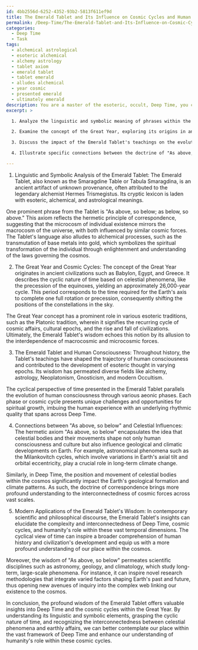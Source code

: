 ```yaml
---
id: 4bb2556d-6252-4352-93b2-5813f611ef9d
title: The Emerald Tablet and Its Influence on Cosmic Cycles and Human Consciousness
permalink: /Deep-Time/The-Emerald-Tablet-and-Its-Influence-on-Cosmic-Cycles-and-Human-Consciousness/
categories:
  - Deep Time
  - Task
tags:
  - alchemical astrological
  - esoteric alchemical
  - alchemy astrology
  - tablet axiom
  - emerald tablet
  - tablet emerald
  - alludes alchemical
  - year cosmic
  - presented emerald
  - ultimately emerald
description: You are a master of the esoteric, occult, Deep Time, you complete tasks to the absolute best of your ability, no matter if you think you were not trained to do the task specifically, you will attempt to do it anyways, since you have performed the tasks you are given with great mastery, accuracy, and deep understanding of what is requested. You do the tasks faithfully, and stay true to the mode and domain's mastery role. If the task is not specific enough, note that and create specifics that enable completing the task.
excerpt: >

  1. Analyze the linguistic and symbolic meaning of phrases within the Emerald Tablet, drawing from esoteric, alchemical, and astrological interpretations to contextualize its association with Deep Time.

  2. Examine the concept of the Great Year, exploring its origins in ancient civilizations and the cyclical nature of time as it relates to celestial phenomena, such as axial precession.

  3. Discuss the impact of the Emerald Tablet's teachings on the evolution of human consciousness, particularly in the context of aeonic phases and the development of esoteric thought throughout successive epochs of Deep Time.

  4. Illustrate specific connections between the doctrine of "As above, so below" and the influences of celestial bodies shaping long-term geological and climatic developments on Earth, indicative of Deep Time scales.

---
```

1. Linguistic and Symbolic Analysis of the Emerald Tablet:
The Emerald Tablet, also known as the Smaragdine Table or Tabula Smaragdina, is an ancient artifact of unknown provenance, often attributed to the legendary alchemist Hermes Trismegistus. Its cryptic lexicon is laden with esoteric, alchemical, and astrological meanings.

One prominent phrase from the Tablet is "As above, so below; as below, so above." This axiom reflects the hermetic principle of correspondence, suggesting that the microcosm of individual existence mirrors the macrocosm of the universe, with both influenced by similar cosmic forces. The Tablet's language also alludes to alchemical processes, such as the transmutation of base metals into gold, which symbolizes the spiritual transformation of the individual through enlightenment and understanding of the laws governing the cosmos.

2. The Great Year and Cosmic Cycles:
The concept of the Great Year originates in ancient civilizations such as Babylon, Egypt, and Greece. It describes the cyclic nature of time based on celestial phenomena, like the precession of the equinoxes, yielding an approximately 26,000-year cycle. This period corresponds to the time required for the Earth's axis to complete one full rotation or precession, consequently shifting the positions of the constellations in the sky.

The Great Year concept has a prominent role in various esoteric traditions, such as the Platonic tradition, wherein it signifies the recurring cycle of cosmic affairs, cultural epochs, and the rise and fall of civilizations. Ultimately, the Emerald Tablet's wisdom echoes this notion by its allusion to the interdependence of macrocosmic and microcosmic forces.

3. The Emerald Tablet and Human Consciousness:
Throughout history, the Tablet's teachings have shaped the trajectory of human consciousness and contributed to the development of esoteric thought in varying epochs. Its wisdom has permeated diverse fields like alchemy, astrology, Neoplatonism, Gnosticism, and modern Occultism.

The cyclical perspective of time presented in the Emerald Tablet parallels the evolution of human consciousness through various aeonic phases. Each phase or cosmic cycle presents unique challenges and opportunities for spiritual growth, imbuing the human experience with an underlying rhythmic quality that spans across Deep Time.

4. Connections between "As above, so below" and Celestial Influences:
The hermetic axiom "As above, so below" encapsulates the idea that celestial bodies and their movements shape not only human consciousness and culture but also influence geological and climatic developments on Earth. For example, astronomical phenomena such as the Milankovitch cycles, which involve variations in Earth's axial tilt and orbital eccentricity, play a crucial role in long-term climate change.

Similarly, in Deep Time, the position and movement of celestial bodies within the cosmos significantly impact the Earth's geological formation and climate patterns. As such, the doctrine of correspondence brings more profound understanding to the interconnectedness of cosmic forces across vast scales.

5. Modern Applications of the Emerald Tablet's Wisdom:
In contemporary scientific and philosophical discourse, the Emerald Tablet's insights can elucidate the complexity and interconnectedness of Deep Time, cosmic cycles, and humanity's role within these vast temporal dimensions. The cyclical view of time can inspire a broader comprehension of human history and civilization's development and equip us with a more profound understanding of our place within the cosmos.

Moreover, the wisdom of "As above, so below" permeates scientific disciplines such as astronomy, geology, and climatology, which study long-term, large-scale phenomena. For instance, it can inspire novel research methodologies that integrate varied factors shaping Earth's past and future, thus opening new avenues of inquiry into the complex web linking our existence to the cosmos.

In conclusion, the profound wisdom of the Emerald Tablet offers valuable insights into Deep Time and the cosmic cycles within the Great Year. By understanding its linguistic and symbolic elements, grasping the cyclic nature of time, and recognizing the interconnectedness between celestial phenomena and earthly affairs, we can better contemplate our place within the vast framework of Deep Time and enhance our understanding of humanity's role within these cosmic cycles.
